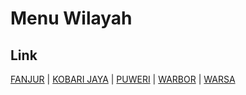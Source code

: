 # Menu Wilayah

## Link

[FANJUR](https://github.com/gigit-pemilu/pemilu-2024-91-papua/tree/main/pileg-dpr/hitung-suara/sub/91-papua/sub/19-supiori/sub/02-supiori-utara/sub/2010-fanjur)
 | 
[KOBARI JAYA](https://github.com/gigit-pemilu/pemilu-2024-91-papua/tree/main/pileg-dpr/hitung-suara/sub/91-papua/sub/19-supiori/sub/02-supiori-utara/sub/2009-kobari-jaya)
 | 
[PUWERI](https://github.com/gigit-pemilu/pemilu-2024-91-papua/tree/main/pileg-dpr/hitung-suara/sub/91-papua/sub/19-supiori/sub/02-supiori-utara/sub/2015-puweri)
 | 
[WARBOR](https://github.com/gigit-pemilu/pemilu-2024-91-papua/tree/main/pileg-dpr/hitung-suara/sub/91-papua/sub/19-supiori/sub/02-supiori-utara/sub/2008-warbor)
 | 
[WARSA](https://github.com/gigit-pemilu/pemilu-2024-91-papua/tree/main/pileg-dpr/hitung-suara/sub/91-papua/sub/19-supiori/sub/02-supiori-utara/sub/2003-warsa)

